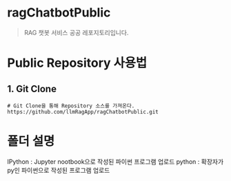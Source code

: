 # ragChatbotPublic
> RAG 챗봇 서비스 공공 레포지토리입니다.

# Public Repository 사용법
## 1. Git Clone
```
# Git Clone을 통해 Repository 소스를 가져온다.
https://github.com/llmRagApp/ragChatbotPublic.git
```
# 폴더 설명
IPython : Jupyter nootbook으로 작성된 파이썬 프로그램 업로드
python :  확장자가 py인 파이썬으로 작성된 프로그램 업로드
